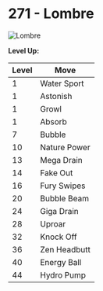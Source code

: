 # 271 - Lombre
![][271]

**Level Up:**

Level | Move
---   | ---
  1   | Water Sport
  1   | Astonish
  1   | Growl
  1   | Absorb
  7   | Bubble
 10   | Nature Power
 13   | Mega Drain
 14   | Fake Out
 16   | Fury Swipes
 20   | Bubble Beam
 24   | Giga Drain
 28   | Uproar
 32   | Knock Off
 36   | Zen Headbutt
 40   | Energy Ball
 44   | Hydro Pump



[271]: https://raw.githubusercontent.com/PokeAPI/sprites/master/sprites/pokemon/271.png "Lombre"
